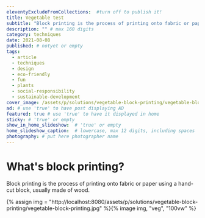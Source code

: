 ```yaml
---
eleventyExcludeFromCollections:  #turn off to publish it!
title: Vegetable test
subtitle: "Block printing is the process of printing onto fabric or paper using a hand-cut block, usually made of wood. Carve the block, apply ink, then print fun begins."
description: "" # max 160 digits
category: techniques
date: 2021-08-08
published: # notyet or empty
tags:
  - article
  - techniques
  - design
  - eco-friendly
  - fun
  - plants
  - social-responsibility
  - sustainable-development
cover_image: /assets/p/solutions/vegetable-block-printing/vegetable-block-printing.jpg
ad: # use 'true' to have post displaying AD
featured: true # use 'true' to have it displayed in home
sticky: # 'true' or empty
show_in_home_slideshow:  # 'true' or empty
home_slideshow_caption:  # lowercase, max 12 digits, including spaces
photography: # put here photographer name
---
```


# What's block printing?

Block printing is the process of printing onto fabric or paper using a hand-cut block, usually made of wood.

<div>
{% assign img = "http://localhost:8080/assets/p/solutions/vegetable-block-printing/vegetable-block-printing.jpg" %}{% image img, "veg", "100vw" %}
</div>

<!-- <div>
{% assign img = "http://localhost:8080/assets/p/solutions/vegetable-block-printing/vegetable-block-printing-03.jpg" %}{% image img, "gev", "100vw" %}
</div> -->
